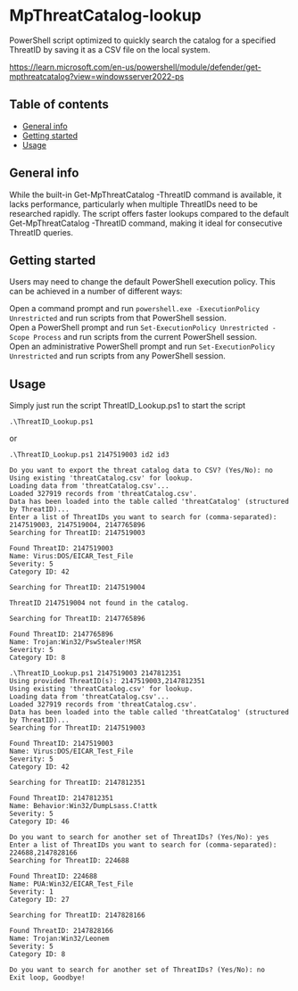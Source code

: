 # MpThreatCatalog-lookup
PowerShell script optimized to quickly search the catalog for a specified ThreatID by saving it as a CSV file on the local system. 

https://learn.microsoft.com/en-us/powershell/module/defender/get-mpthreatcatalog?view=windowsserver2022-ps

## Table of contents
* [General info](#general-info)
* [Getting started](#getting-started)
* [Usage](#usage)

## General info
While the built-in Get-MpThreatCatalog -ThreatID <id> command is available, it lacks performance, particularly when multiple ThreatIDs need to be researched rapidly. The script offers faster lookups compared to the default Get-MpThreatCatalog -ThreatID <id> command, making it ideal for consecutive ThreatID queries.
	
## Getting started
Users may need to change the default PowerShell execution policy. This can be achieved in a number of different ways:<br />

Open a command prompt and run ```powershell.exe -ExecutionPolicy Unrestricted``` and run scripts from that PowerShell session.<br />
Open a PowerShell prompt and run ```Set-ExecutionPolicy Unrestricted -Scope Process``` and run scripts from the current PowerShell session.<br />
Open an administrative PowerShell prompt and run ```Set-ExecutionPolicy Unrestricted``` and run scripts from any PowerShell session.<br />

## Usage
Simply just run the script ThreatID_Lookup.ps1 to start the script
```
.\ThreatID_Lookup.ps1
```
or
```
.\ThreatID_Lookup.ps1 2147519003 id2 id3
```
```
Do you want to export the threat catalog data to CSV? (Yes/No): no
Using existing 'threatCatalog.csv' for lookup.
Loading data from 'threatCatalog.csv'...
Loaded 327919 records from 'threatCatalog.csv'.
Data has been loaded into the table called 'threatCatalog' (structured by ThreatID)...
Enter a list of ThreatIDs you want to search for (comma-separated): 2147519003, 2147519004, 2147765896
Searching for ThreatID: 2147519003

Found ThreatID: 2147519003
Name: Virus:DOS/EICAR_Test_File
Severity: 5
Category ID: 42

Searching for ThreatID: 2147519004

ThreatID 2147519004 not found in the catalog.

Searching for ThreatID: 2147765896

Found ThreatID: 2147765896
Name: Trojan:Win32/PswStealer!MSR
Severity: 5
Category ID: 8
```

```
.\ThreatID_Lookup.ps1 2147519003 2147812351
Using provided ThreatID(s): 2147519003,2147812351
Using existing 'threatCatalog.csv' for lookup.
Loading data from 'threatCatalog.csv'...
Loaded 327919 records from 'threatCatalog.csv'.
Data has been loaded into the table called 'threatCatalog' (structured by ThreatID)...
Searching for ThreatID: 2147519003

Found ThreatID: 2147519003
Name: Virus:DOS/EICAR_Test_File
Severity: 5
Category ID: 42

Searching for ThreatID: 2147812351

Found ThreatID: 2147812351
Name: Behavior:Win32/DumpLsass.C!attk
Severity: 5
Category ID: 46

Do you want to search for another set of ThreatIDs? (Yes/No): yes
Enter a list of ThreatIDs you want to search for (comma-separated): 224688,2147828166
Searching for ThreatID: 224688

Found ThreatID: 224688
Name: PUA:Win32/EICAR_Test_File
Severity: 1
Category ID: 27

Searching for ThreatID: 2147828166

Found ThreatID: 2147828166
Name: Trojan:Win32/Leonem
Severity: 5
Category ID: 8

Do you want to search for another set of ThreatIDs? (Yes/No): no
Exit loop, Goodbye!
```
